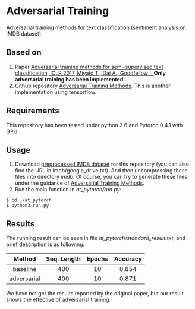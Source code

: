 # Adversarial Training
Adversarial training methods for text classification (sentiment analysis on IMDB dataset).

## Based on
1. Paper [Adversarial training methods for semi-supervised text classification, ICLR 2017, Miyato T., Dai A., Goodfellow I.
](https://arxiv.org/abs/1605.07725)
**Only adversarial training has been implemented.**
2. Github repository [Adversarial Training Methods](https://github.com/enry12/adversarial_training_methods). This is another implementation using tensorflow.

## Requirements
This repository has been tested under python 3.6 and Pytorch 0.4.1 with GPU.

## Usage
1. Download [preprocessed IMDB dataset](https://drive.google.com/open?id=1Ro1uAayY6CzHXiaYqwohzNP5M3qGeGrQ) for this repository (you can also find the URL in imdb/google_drive.txt). And then uncompressing these files into directory *imdb*. Of course, you can try to generate these files under the guidance of [Adversarial Training Methods](https://github.com/enry12/adversarial_training_methods).
2. Run the main function in *at_pytorch/run.py*:
```shell
$ cd ./at_pytorch
$ python3 run.py
```
## Results
The running result can be seen in file *at_pytorch/standard_result.txt*, and brief description is as following:

Method | Seq. Length | Epochs | Accuracy
:------: | :-----------: | :------: | :--------:
baseline | 400 | 10 | 0.854 
adversarial | 400 | 10 | 0.871  

We have not get the results reported by the original paper, but our result shows the effective of adversarial training.
